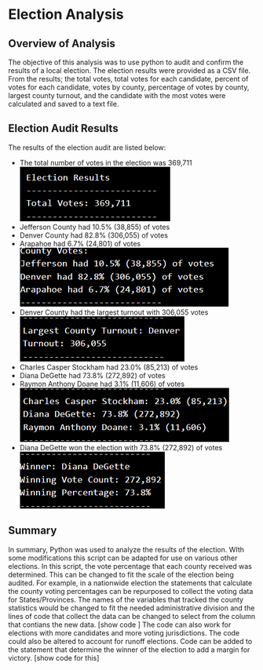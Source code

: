 # Election Analysis
## Overview of Analysis
The objective of this analysis was to use python to audit and confirm the results of a local election. The election results were provided as a CSV file. From the results; the total votes, total votes for each candidate, percent of votes for each candidate, votes by county, percentage of votes by county, largest county turnout, and the candidate with the most votes were calculated and saved to a text file.

## Election Audit Results
The results of the election audit are listed below:
* The total number of votes in the election was 369,711  
![Total Votes Image](https://github.com/dkristek/election-analysis/blob/main/Resource/total_votes.png)
* Jefferson County had 10.5% (38,855) of votes
* Denver County had 82.8% (306,055) of votes
* Arapahoe had 6.7% (24,801) of votes  
![County Votes Breakdown](https://github.com/dkristek/election-analysis/blob/main/Resource/county_breakdown.png)
* Denver County had the largest turnout with 306,055 votes  
![Largest County Turnout](https://github.com/dkristek/election-analysis/blob/main/Resource/largest_county.png)
* Charles Casper Stockham had 23.0% (85,213) of votes
* Diana DeGette had 73.8% (272,892) of votes
* Raymon Anthony Doane had 3.1% (11,606) of votes  
![Candidate Vote Breakdown](https://github.com/dkristek/election-analysis/blob/main/Resource/candidate_breakdown.png)
* Diana DeGette won the election with 73.8% (272,892) of votes  
![Winner Statement](https://github.com/dkristek/election-analysis/blob/main/Resource/winner_statement.png)
## Summary
In summary, Python was used to analyze the results of the election. WIth some modifications this script can be adapted for use on various other elections. In this script, the vote percentage that each county received was determined. This can be changed to fit the scale of the election being audited. For example, in a nationwide election the statements that calculate the county voting percentages can be repurposed to collect the voting data for States/Provinces. The names of the variables that tracked the county statistics would be changed to fit the needed administrative division and the lines of code that collect the data can be changed to select from the column that contians the new data. [show code ] The code can also work for elections with more candidates and more voting jurisdictions. The code could also be altered to account for runoff elections. Code can be added to the statement that determine the winner of the election to add a margin for victory. [show code for this]
